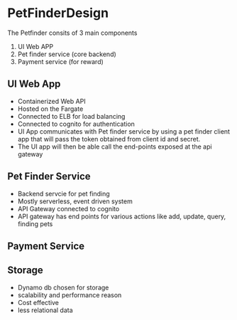 # PetFinderDesign

The Petfinder consits of 3 main components
1. UI Web APP 
2. Pet finder service (core backend)
3. Payment service (for reward)

## UI Web App
- Containerized Web API 
- Hosted on the Fargate 
- Connected to ELB for load balancing
- Connected to cognito for authentication
- UI App communicates with Pet finder service by using a pet finder client app that will pass the token obtained from client id and secret. 
- The UI app will then be able call the end-points exposed at the api gateway


## Pet Finder Service
- Backend servcie for pet finding
- Mostly serverless, event driven system
- API Gateway connected to cognito
- API gateway has end points for various actions like add, update, query, finding pets


## Payment Service


## Storage
- Dynamo db chosen for storage
- scalability and performance reason
- Cost effective
- less relational data
